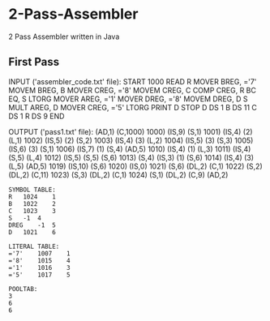 # 2-Pass-Assembler
2 Pass Assembler written in Java

## First Pass
INPUT ('assembler_code.txt' file):
    START 1000
    READ R
    MOVER BREG, ='7'
    MOVEM BREG, B
    MOVER CREG, ='8'
    MOVEM CREG, C
    COMP CREG, R
    BC EQ, S
    LTORG
    MOVER AREG, ='1'
    MOVER DREG, ='8'
    MOVEM DREG, D
    S MULT AREG, D
    MOVER CREG, ='5'
    LTORG
    PRINT D
    STOP
    D DS 1
    B DS 11
    C DS 1
    R DS 9
    END
    
OUTPUT ('pass1.txt' file):
    (AD,1) (C,1000) 
    1000) (IS,9) (S,1) 
    1001) (IS,4) (2) (L,1) 
    1002) (IS,5) (2) (S,2) 
    1003) (IS,4) (3) (L,2) 
    1004) (IS,5) (3) (S,3) 
    1005) (IS,6) (3) (S,1) 
    1006) (IS,7) (1) (S,4) 
    (AD,5) 
    1010) (IS,4) (1) (L,3) 
    1011) (IS,4) (S,5) (L,4) 
    1012) (IS,5) (S,5) (S,6) 
    1013) (S,4) (IS,3) (1) (S,6) 
    1014) (IS,4) (3) (L,5) 
    (AD,5) 
    1019) (IS,10) (S,6) 
    1020) (IS,0) 
    1021) (S,6) (DL,2) (C,1) 
    1022) (S,2) (DL,2) (C,11) 
    1023) (S,3) (DL,2) (C,1) 
    1024) (S,1) (DL,2) (C,9) 
    (AD,2) 

    SYMBOL TABLE: 
    R	1024	1
    B	1022	2
    C	1023	3
    S	-1	4
    DREG	-1	5
    D	1021	6

    LITERAL TABLE: 
    ='7'	1007	1
    ='8'	1015	4
    ='1'	1016	3
    ='5'	1017	5

    POOLTAB:
    3
    6
    6
